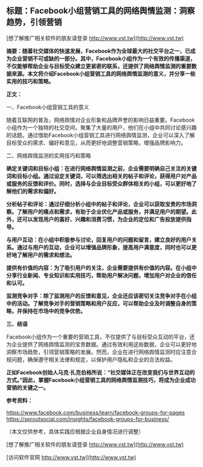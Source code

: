 ## **标题：Facebook小组营销工具的网络舆情监测：洞察趋势，引领营销**

[想了解推广相关软件的朋友请登录 http://www.vst.tw](http://www.vst.tw)

**摘要：随着社交媒体的快速发展，Facebook作为全球最大的社交平台之一，已成为企业营销不可或缺的一部分。其中，Facebook小组作为一个有效的传播渠道，不仅能够帮助企业与目标受众建立更紧密的联系，还提供了网络舆情监测的重要数据来源。本文将介绍Facebook小组营销工具的网络舆情监测的意义，并分享一些实用的技巧和策略。**

**正文：**

一、Facebook小组营销工具的意义

随着互联网的普及，网络舆情对企业形象和品牌声誉的影响日益重要。Facebook小组作为一个独特的社交空间，聚集了大量的用户，他们在小组中共同讨论感兴趣的话题。通过借助Facebook小组营销工具进行网络舆情监测，企业可以深入了解目标受众的需求、偏好和意见，从而更好地调整营销策略，增强品牌影响力。

二、网络舆情监测的实用技巧和策略

**确定关键词和目标小组：在进行网络舆情监测之前，企业需要明确自己关注的关键词和目标小组。通过设定关键词，可以筛选出相关的帖子和评论，获得用户对产品或服务的反馈和评价。同时，选择与企业目标受众群体相关的小组，可以更好地了解他们的需求和偏好。**

**分析帖子和评论：通过仔细分析小组中的帖子和评论，企业可以获取宝贵的市场洞察。了解用户的痛点和需求，有助于企业优化产品或服务，并满足用户的期望。此外，还可以发现用户的喜好、兴趣和消费习惯，为企业的定位和广告投放提供指导。**

**与用户互动：在小组中积极参与讨论，回复用户的问题和留言，建立良好的用户关系。通过与用户的互动，企业可以增强品牌形象，提高用户满意度，同时也可以更好地了解用户的需求和想法。**

**提供有价值的内容：为了吸引用户的关注，企业需要提供有价值的内容。在小组中分享行业新闻、专业知识和实用技巧，帮助用户解决问题，增加用户对企业的信任和认可。**

**监测竞争对手：除了监测用户的反馈和意见，企业还应该密切关注竞争对手在小组中的活动。了解竞争对手的营销策略和用户反应，可以帮助企业及时调整自身的策略，并保持在市场中的竞争优势。**

**三、结语**

Facebook小组作为一个重要的营销工具，不仅提供了与目标受众互动的平台，还为企业提供了网络舆情监测的宝贵数据。通过有效利用这些数据，企业可以更好地洞察市场趋势，引领营销策略的发展。然而，企业在进行网络舆情监测时应注意合规问题，确保遵守相关法律和规定，以保护用户隐私和企业的合法权益。

**正如Facebook创始人马克·扎克伯格所说：“社交媒体正在改变我们与世界互动的方式。”因此，掌握Facebook小组营销工具的网络舆情监测技巧，将成为企业成功营销的关键之一。**

**参考资料：**

https://www.facebook.com/business/learn/facebook-groups-for-pages
https://sproutsocial.com/insights/facebook-groups-for-business/

（本文仅供参考，具体实践应根据企业自身情况进行调整）

[想了解推广相关软件的朋友请登录 http://www.vst.tw](http://www.vst.tw)


[访问软件官网 http://www.vst.tw](http://www.vst.tw)
